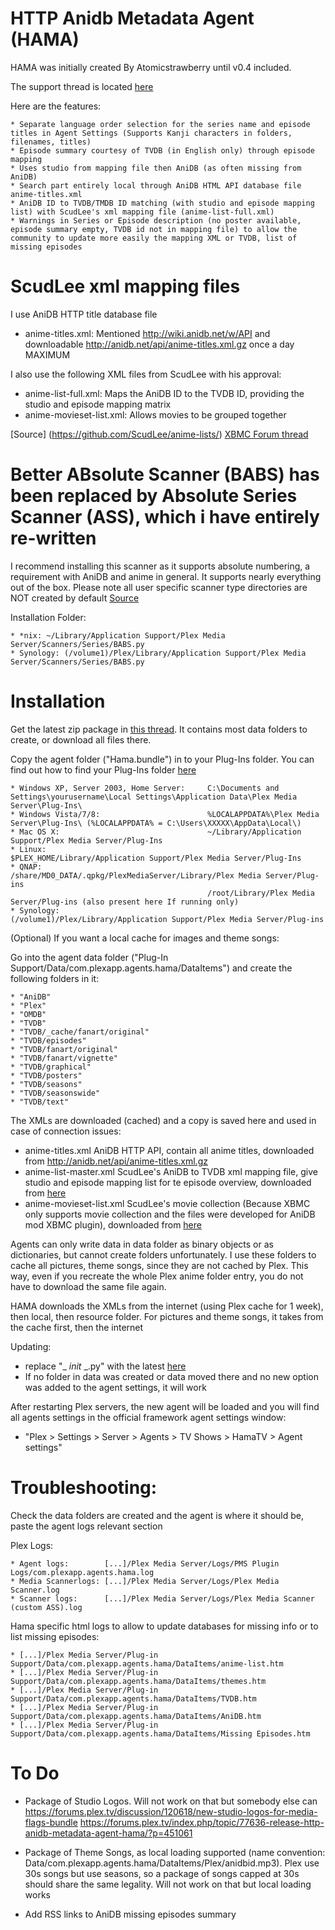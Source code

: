 HTTP Anidb Metadata Agent (HAMA)
================================
HAMA was initially created By Atomicstrawberry until v0.4 included.

The support thread is located [here](http://forums.plexapp.com/index.php/topic/77636-release-http-anidb-metadata-agent-hama/)

Here are the features:

    * Separate language order selection for the series name and episode titles in Agent Settings (Supports Kanji characters in folders, filenames, titles)
    * Episode summary courtesy of TVDB (in English only) through episode mapping
    * Uses studio from mapping file then AniDB (as often missing from AniDB)
    * Search part entirely local through AniDB HTML API database file anime-titles.xml
    * AniDB ID to TVDB/TMDB ID matching (with studio and episode mapping list) with ScudLee's xml mapping file (anime-list-full.xml)
    * Warnings in Series or Episode description (no poster available, episode summary empty, TVDB id not in mapping file) to allow the community to update more easily the mapping XML or TVDB, list of missing episodes


ScudLee xml mapping files
==========================
I use AniDB HTTP title database file

   * anime-titles.xml:	Mentioned http://wiki.anidb.net/w/API and downloadable http://anidb.net/api/anime-titles.xml.gz once a day MAXIMUM

I also use the following XML files from ScudLee with his approval:

   * anime-list-full.xml:	Maps the AniDB ID to the TVDB ID, providing the studio 
				and episode mapping matrix
   * anime-movieset-list.xml:	Allows movies to be grouped together

[Source]           (https://github.com/ScudLee/anime-lists/)
[XBMC Forum thread](http://forum.xbmc.org/showthread.php?tid=142835&pid=1432010#pid1432010)

Better ABsolute Scanner (BABS) has been replaced by Absolute Series Scanner (ASS), which i have entirely re-written
==============================================================================================================================
I recommend installing this scanner as it supports absolute numbering, a requirement with AniDB and anime in general.
It supports nearly everything out of the box. Please note all user specific scanner type directories are NOT created by default
[Source](http://forums.plexapp.com/index.php/topic/31081-better-absolute-scanner-babs/)

Installation Folder:

    * *nix:	~/Library/Application Support/Plex Media Server/Scanners/Series/BABS.py
    * Synology:	(/volume1)/Plex/Library/Application Support/Plex Media Server/Scanners/Series/BABS.py

Installation
============

Get the latest zip package in [this thread](https://forums.plex.tv/discussion/77636/release-http-anidb-metadata-agent-hama#latest).
It contains most data folders to create, or download all files there.

Copy the agent folder ("Hama.bundle") in to your Plug-Ins folder. You can find out how to find your Plug-Ins folder [here](https://support.plex.tv/hc/en-us/articles/201106098-How-do-I-find-the-Plug-Ins-folder-)

    * Windows XP, Server 2003, Home Server:     C:\Documents and Settings\yourusername\Local Settings\Application Data\Plex Media Server\Plug-Ins\
    * Windows Vista/7/8:                        %LOCALAPPDATA%\Plex Media Server\Plug-Ins\ (%LOCALAPPDATA% = C:\Users\XXXXX\AppData\Local\)
    * Mac OS X:                                 ~/Library/Application Support/Plex Media Server/Plug-Ins
    * Linux:                                    $PLEX_HOME/Library/Application Support/Plex Media Server/Plug-Ins
    * QNAP:                                     /share/MD0_DATA/.qpkg/PlexMediaServer/Library/Plex Media Server/Plug-ins
                                                /root/Library/Plex Media Server/Plug-ins (also present here If running only)
    * Synology:                                 (/volume1)/Plex/Library/Application Support/Plex Media Server/Plug-ins 

(Optional) If you want a local cache for images and theme songs:

Go into the agent data folder ("Plug-In Support/Data/com.plexapp.agents.hama/DataItems") and create the following folders in it:

    * "AniDB"
    * "Plex"
    * "OMDB"
    * "TVDB"
    * "TVDB/_cache/fanart/original"
    * "TVDB/episodes"
    * "TVDB/fanart/original"
    * "TVDB/fanart/vignette"
    * "TVDB/graphical"
    * "TVDB/posters"
    * "TVDB/seasons"
    * "TVDB/seasonswide"
    * "TVDB/text"

The XMLs are downloaded (cached) and a copy is saved here and used in case of connection issues:

   * anime-titles.xml        AniDB HTTP API, contain all anime titles, downloaded from http://anidb.net/api/anime-titles.xml.gz
   * anime-list-master.xml   ScudLee's AniDB to TVDB xml mapping file, give studio and episode mapping list for te episode overview, downloaded from [here](https://raw.github.com/ScudLee/anime-lists/master/anime-list-master.xml)
   * anime-movieset-list.xml ScudLee's movie collection (Because XBMC only supports movie collection and the files were developed for AniDB mod XBMC plugin), downloaded from [here](https://raw.github.com/ScudLee/anime-lists/master/anime-movieset-list.xml)

Agents can only write data in data folder as binary objects or as dictionaries, but cannot create folders unfortunately.
I use these folders to cache all pictures, theme songs, since they are not cached by Plex.
This way, even if you recreate the whole Plex anime folder entry, you do not have to download the same file again.

HAMA downloads the XMLs from the internet (using Plex cache for 1 week), then local, then resource folder.
For pictures and theme songs, it takes from the cache first, then the internet

Updating:
   * replace "_ _init_ _.py" with the latest [here](https://github.com/ZeroQI/Hama/blob/master/Hama.bundle/Contents/Code/__init__.py)
   * If no folder in data was created or data moved there and no new option was added to the agent settings, it will work

After restarting Plex servers, the new agent will be loaded and you will find all agents settings in the official framework agent settings window:
   * "Plex > Settings > Server > Agents > TV Shows > HamaTV > Agent settings"


Troubleshooting:
================

Check the data folders are created and the agent is where it should be, paste the agent logs relevant section

Plex Logs:

    * Agent logs:        [...]/Plex Media Server/Logs/PMS Plugin Logs/com.plexapp.agents.hama.log
    * Media Scannerlogs: [...]/Plex Media Server/Logs/Plex Media Scanner.log
    * Scanner logs:      [...]/Plex Media Server/Logs/Plex Media Scanner (custom ASS).log

Hama specific html logs to allow to update databases for missing info or to list missing episodes:

    * [...]/Plex Media Server/Plug-in Support/Data/com.plexapp.agents.hama/DataItems/anime-list.htm
    * [...]/Plex Media Server/Plug-in Support/Data/com.plexapp.agents.hama/DataItems/themes.htm
    * [...]/Plex Media Server/Plug-in Support/Data/com.plexapp.agents.hama/DataItems/TVDB.htm
    * [...]/Plex Media Server/Plug-in Support/Data/com.plexapp.agents.hama/DataItems/AniDB.htm
    * [...]/Plex Media Server/Plug-in Support/Data/com.plexapp.agents.hama/DataItems/Missing Episodes.htm

To Do
=====

   * Package of Studio Logos. Will not work on that but somebody else can
	https://forums.plex.tv/discussion/120618/new-studio-logos-for-media-flags-bundle
	https://forums.plex.tv/index.php/topic/77636-release-http-anidb-metadata-agent-hama/?p=451061

   * Package of Theme Songs, as local loading supported (name convention: Data/com.plexapp.agents.hama/DataItems/Plex/anidbid.mp3). Plex use 30s songs but use seasons, so a package of songs capped at 30s should share the same legality. Will not work on that but local loading works
   * Add RSS links to AniDB missing episodes summary
